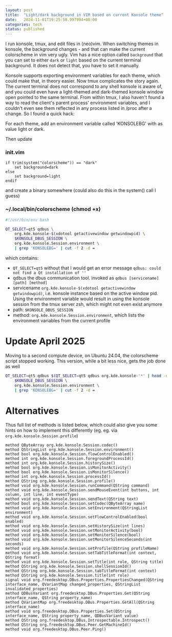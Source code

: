 ```yaml
---
layout: post
title:  "Light/dark background in VIM based on current Konsole theme"
date:   2024-11-01T19:25:58.997994+00:00
categories: tech
status: published
---
```


I run konsole, tmux, and edit files in (neo)vim.
When switching themes in konsole, the background changes - and that can make the current colorscheme in vim very ugly.
Vim has a nice option called `background` that you can set to either `dark` or `light` based on the current terminal background.
It does not detect that, you have to set it manually.


Konsole supports exporting environment variables for each theme, which could make that, in theory easier.
Now tmux complicates the story again. The current terminal does not correspond to any shell konsole is aware of, and you could even have a light-themed and dark-themed konsole window open pointed to the same terminal.
From within tmux, I also haven't found a way to read the client's parent process' environment variables, and I couldn't even see them reflected in any process listed in /proc after a change.
So I found a quick hack:

For each theme, add an environment variable called 'KONSOLEBG' with as value light or dark.

Then update

### init.vim

```vim
if trim(system("colorscheme")) == "dark"
    set background=dark
else
    set background=light
endif
```

and create a binary somewhere (could also do this in the system() call I guess)

### ~/.local/bin/colorscheme (chmod +x)

```sh
#!/usr/bin/env bash

QT_SELECT=qt5 qdbus \
    org.kde.konsole-$(xdotool getactivewindow getwindowpid) \
    $KONSOLE_DBUS_SESSION \
    org.kde.konsole.Session.environment \
    | grep 'KONSOLEBG=' | cut -f 2 -d =
```

which contains:

 - `QT_SELECT=qt5` without that I would get an error message `qdbus: could not find a Qt installation of ''`
 - qdbus the dbus communication tool. invoked as `qdbus [servicename] [path] [method]`
 - servicename `org.kde.konsole-$(xdotool getactivewindow getwindowpid)`, i.e. konsole instance based on the active window pid. Using the environment variable would result in using the konsole session from the tmux server zsh, which might not even exist anymore
 - path: `$KONSOLE_DBUS_SESSION`
 - method:  `org.kde.konsole.Session.environment`, which lists the environment variables from the current profile


# Update April 2025

Moving to a second compute device, on Ubuntu 24.04, the colorscheme script stopped working.
This version, while a bit less nice, gets the job done as well

```sh
QT_SELECT=qt5 qdbus $(QT_SELECT=qt5 qdbus org.kde.konsole-'*' | head -n 1) \
    $KONSOLE_DBUS_SESSION \
    org.kde.konsole.Session.environment \
    | grep 'KONSOLEBG=' | cut -f 2 -d =
```

# Alternatives

Thus full list of methods is listed below, which could also give you some hints on how to implement this differently (eg.
eg. via `org.kde.konsole.Session.profile`)



```
method QByteArray org.kde.konsole.Session.codec()
method QStringList org.kde.konsole.Session.environment()
method bool org.kde.konsole.Session.flowControlEnabled()
method int org.kde.konsole.Session.foregroundProcessId()
method int org.kde.konsole.Session.historySize()
method bool org.kde.konsole.Session.isMonitorActivity()
method bool org.kde.konsole.Session.isMonitorSilence()
method int org.kde.konsole.Session.processId()
method QString org.kde.konsole.Session.profile()
method void org.kde.konsole.Session.runCommand(QString command)
method void org.kde.konsole.Session.sendMouseEvent(int buttons, int column, int line, int eventType)
method void org.kde.konsole.Session.sendText(QString text)
method bool org.kde.konsole.Session.setCodec(QByteArray name)
method void org.kde.konsole.Session.setEnvironment(QStringList environment)
method void org.kde.konsole.Session.setFlowControlEnabled(bool enabled)
method void org.kde.konsole.Session.setHistorySize(int lines)
method void org.kde.konsole.Session.setMonitorActivity(bool)
method void org.kde.konsole.Session.setMonitorSilence(bool)
method void org.kde.konsole.Session.setMonitorSilenceSeconds(int seconds)
method void org.kde.konsole.Session.setProfile(QString profileName)
method void org.kde.konsole.Session.setTabTitleFormat(int context, QString format)
method void org.kde.konsole.Session.setTitle(int role, QString title)
method QString org.kde.konsole.Session.shellSessionId()
method QString org.kde.konsole.Session.tabTitleFormat(int context)
method QString org.kde.konsole.Session.title(int role)
signal void org.freedesktop.DBus.Properties.PropertiesChanged(QString interface_name, QVariantMap changed_properties, QStringList invalidated_properties)
method QDBusVariant org.freedesktop.DBus.Properties.Get(QString interface_name, QString property_name)
method QVariantMap org.freedesktop.DBus.Properties.GetAll(QString interface_name)
method void org.freedesktop.DBus.Properties.Set(QString interface_name, QString property_name, QDBusVariant value)
method QString org.freedesktop.DBus.Introspectable.Introspect()
method QString org.freedesktop.DBus.Peer.GetMachineId()
method void org.freedesktop.DBus.Peer.Ping()
```
